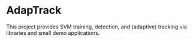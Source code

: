AdapTrack
=========

This project provides SVM training, detection, and (adaptive) tracking via libraries and small demo applications.

